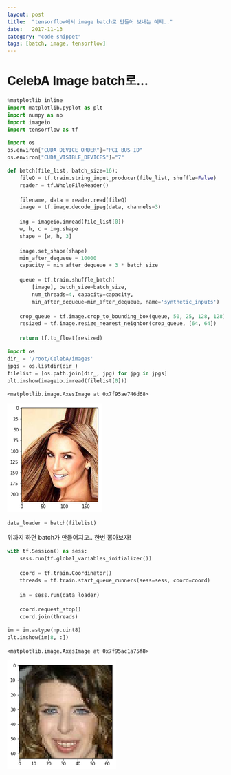 ```yaml
---
layout: post
title:  "tensorflow에서 image batch로 만들어 보내는 예제.."
date:   2017-11-13
category: "code snippet"
tags: [batch, image, tensorflow]
---
```


# CelebA Image batch로...


```python
%matplotlib inline
import matplotlib.pyplot as plt
import numpy as np
import imageio
import tensorflow as tf
```


```python
import os
os.environ["CUDA_DEVICE_ORDER"]="PCI_BUS_ID"
os.environ["CUDA_VISIBLE_DEVICES"]="7"
```


```python
def batch(file_list, batch_size=16):
    fileQ = tf.train.string_input_producer(file_list, shuffle=False)
    reader = tf.WholeFileReader()

    filename, data = reader.read(fileQ)
    image = tf.image.decode_jpeg(data, channels=3)

    img = imageio.imread(file_list[0])
    w, h, c = img.shape
    shape = [w, h, 3]
    
    image.set_shape(shape)
    min_after_dequeue = 10000
    capacity = min_after_dequeue + 3 * batch_size

    queue = tf.train.shuffle_batch(
        [image], batch_size=batch_size,
        num_threads=4, capacity=capacity,
        min_after_dequeue=min_after_dequeue, name='synthetic_inputs')
    
    crop_queue = tf.image.crop_to_bounding_box(queue, 50, 25, 128, 128)
    resized = tf.image.resize_nearest_neighbor(crop_queue, [64, 64])

    return tf.to_float(resized)
```


```python
import os
dir_ = '/root/CelebA/images'
jpgs = os.listdir(dir_)
filelist = [os.path.join(dir_, jpg) for jpg in jpgs]
plt.imshow(imageio.imread(filelist[0]))
```

`<matplotlib.image.AxesImage at 0x7f95ae746d68>`

![output_4_1.png](/resources/87A8B177F199407031533D2418212955.png)


```python
data_loader = batch(filelist)
```

위까지 하면 batch가 만들어지고.. 한번 뽑아보자!

```python
with tf.Session() as sess:
    sess.run(tf.global_variables_initializer())
    
    coord = tf.train.Coordinator()
    threads = tf.train.start_queue_runners(sess=sess, coord=coord)

    im = sess.run(data_loader)
    
    coord.request_stop()
    coord.join(threads)
```


```python
im = im.astype(np.uint8)
plt.imshow(im[8, :])
```

`<matplotlib.image.AxesImage at 0x7f95ac1a75f8>`

![output_7_1.png](/resources/9B875675623048BFB4C3F746AE7857F9.png)